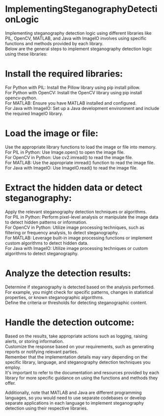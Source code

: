 # ImplementingSteganographyDetectionLogic

Implementing steganography detection logic using different libraries like PIL, OpenCV, MATLAB, and Java with ImageIO involves using specific functions and methods provided by each library.<br> Below are the general steps to implement steganography detection logic using these libraries:

# Install the required libraries:
  For Python with PIL: Install the Pillow library using pip install pillow.<br>
  For Python with OpenCV: Install the OpenCV library using pip install opencv-python.<br>
  For MATLAB: Ensure you have MATLAB installed and configured.<br>
  For Java with ImageIO: Set up a Java development environment and include the required ImageIO library.<br>

# Load the image or file:
  Use the appropriate library functions to load the image or file into memory.<br>
  For PIL in Python: Use Image.open() to open the image file.<br>
  For OpenCV in Python: Use cv2.imread() to read the image file.<br>
  For MATLAB: Use the appropriate imread() function to read the image file.<br>
  For Java with ImageIO: Use ImageIO.read() to read the image file.<br>
  
# Extract the hidden data or detect steganography:
  Apply the relevant steganography detection techniques or algorithms.<br>
  For PIL in Python: Perform pixel-level analysis or manipulate the image data to detect hidden patterns or information.<br>
  For OpenCV in Python: Utilize image processing techniques, such as filtering or frequency analysis, to detect steganography.<br>
  For MATLAB: Leverage built-in image processing functions or implement custom algorithms to detect hidden data.<br>
  For Java with ImageIO: Utilize image processing techniques or custom algorithms to detect steganography.<br>
  
# Analyze the detection results:
  Determine if steganography is detected based on the analysis performed.<br>
  For example, you might check for specific patterns, changes in statistical properties, or known steganographic algorithms.<br>
  Define the criteria or thresholds for detecting steganographic content.<br>
  
# Handle the detection outcome:
  Based on the results, take appropriate actions such as logging, raising alerts, or storing information.<br>
  Customize the response based on your requirements, such as generating reports or notifying relevant parties.<br>
  Remember that the implementation details may vary depending on the specific library, language, and steganography detection techniques you employ. <br> 
It's important to refer to the documentation and resources provided by each library for more specific guidance on using the functions and methods they offer.<br>

Additionally, note that MATLAB and Java are different programming languages, so you would need to use separate codebases or develop separate applications in each language to implement steganography detection using their respective libraries.
